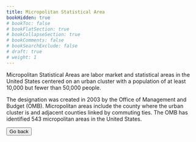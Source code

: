 ```yaml
---
title: Micropolitan Statistical Area
bookHidden: true
# bookToc: false
# bookFlatSection: true
# bookCollapseSection: true
# bookComments: false
# bookSearchExclude: false
# draft: true
# weight: 1
---
```


Micropolitan Statistical Areas are labor market and statistical areas in the United States centered on an urban cluster with a population of at least 10,000 but fewer than 50,000 people.

The designation was created in 2003 by the Office of Management and Budget (OMB). Micropolitan areas include the county where the urban cluster is and adjacent counties linked by commuting ties. The OMB has identified 543 micropolitan areas in the United States.

<button class="bbutton" onclick="window.location.href=`/docs/lists/free-facts/`;"><span>Go back</span></button>